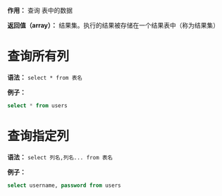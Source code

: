 **作用：** 查询 表中的数据

**返回值（array）：** 结果集。执行的结果被存储在一个结果表中（称为结果集）

# 查询所有列
  **语法：** `select * from 表名`

  **例子：**
  ```SQL
  select * from users
  ```

# 查询指定列
  **语法：** `select 列名,列名... from 表名`

  **例子：**
  ```SQL
  select username, password from users
  ```